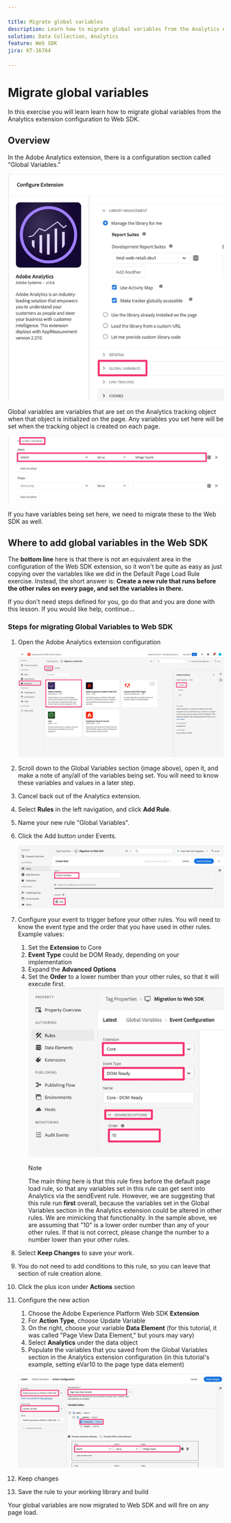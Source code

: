 ```yaml
---

title: Migrate global variables
description: Learn how to migrate global variables from the Analytics extension configuration to Web SDK
solution: Data Collection, Analytics
feature: Web SDK
jira: KT-16764

---
```


# Migrate global variables

In this exercise you will learn learn how to migrate global variables from the Analytics extension configuration to Web SDK.

## Overview

In the Adobe Analytics extension, there is a configuration section called "Global Variables." 

![Global Variables Label](assets/analytics-global-variables-label.jpg)

Global variables are variables that are set on the Analytics tracking object when that object is initialized on the page. Any variables you set here will be set when the tracking object is created on each page. 

![Global variables set](assets/analytics-set-global-variables.jpg)

If you have variables being set here, we need to migrate these to the Web SDK as well. 

## Where to add global variables in the Web SDK

The **bottom line** here is that there is not an equivalent area in the configuration of the Web SDK extension, so it won't be quite as easy as just copying over the variables like we did in the Default Page Load Rule exercise. 
Instead, the short answer is: **Create a new rule that runs before the other rules on every page, and set the variables in there.**

If you don't need steps defined for you, go do that and you are done with this lesson. If you would like help, continue...

### Steps for migrating Global Variables to Web SDK

1. Open the Adobe Analytics extension configuration

    ![AA extention config](assets/configure-analytics-extension.jpg)

1. Scroll down to the Global Variables section (image above), open it, and make a note of any/all of the variables being set. You will need to know these variables and values in a later step.
1. Cancel back out of the Analytics extension.
1. Select **Rules** in the left navigation, and click **Add Rule**.
1. Name your new rule "Global Variables".
1. Click the Add button under Events.

    ![Global Variable rule 1](assets/global-variable-rule-1.jpg)

1. Configure your event to trigger before your other rules. You will need to know the event type and the order that you have used in other rules. Example values:
    1. Set the **Extension** to Core
    1. **Event Type** could be DOM Ready, depending on your implementation
    1. Expand the **Advanced Options**
    1. Set the **Order** to a lower number than your other rules, so that it will execute first.
        ![Configure Global Variable Event](assets/configure-global-variable-event.jpg)
        >[!NOTE]
        >
        >The main thing here is that this rule fires before the default page load rule, so that any variables set in this rule can get sent into Analytics via the sendEvent rule. However, we are suggesting that this rule run **first** overall, because the variables set in the Global Variables section in the Analytics extension could be altered in other rules. We are mimicking that functionality. In the sample above, we are assuming that "10" is a lower order number than any of your other rules. If that is not correct, please change the number to a number lower than your other rules.
1. Select **Keep Changes** to save your work.
1. You do not need to add conditions to this rule, so you can leave that section of rule creation alone.
1. Click the plus icon under **Actions** section
1. Configure the new action
    1. Choose the Adobe Experience Platform Web SDK **Extension**
    1. For **Action Type**, choose Update Variable
    1. On the right, choose your variable **Data Element** (for this tutorial, it was called "Page View Data Element," but yours may vary)
    1. Select **Analytics** under the data object
    1. Populate the variables that you saved from the Global Variables section in the Analytics extension configuration (in this tutorial's example, setting eVar10 to the page type data element)
    
    ![websdk-global-variables-action](assets/websdk-global-variables-action.jpg)

1. Keep changes
1. Save the rule to your working library and build

Your global variables are now migrated to Web SDK and will fire on any page load.
